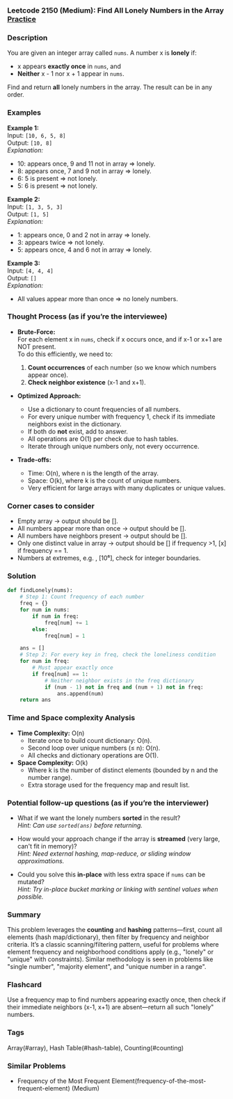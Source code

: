 ### Leetcode 2150 (Medium): Find All Lonely Numbers in the Array [Practice](https://leetcode.com/problems/find-all-lonely-numbers-in-the-array)

### Description  
You are given an integer array called `nums`. A number x is **lonely** if:
- x appears **exactly once** in `nums`, and
- **Neither** x - 1 nor x + 1 appear in `nums`.

Find and return **all** lonely numbers in the array. The result can be in any order.

### Examples  

**Example 1:**  
Input: `[10, 6, 5, 8]`  
Output: `[10, 8]`  
*Explanation:*
- 10: appears once, 9 and 11 not in array ⇒ lonely.
- 8: appears once, 7 and 9 not in array ⇒ lonely.
- 6: 5 is present ⇒ not lonely.
- 5: 6 is present ⇒ not lonely.

**Example 2:**  
Input: `[1, 3, 5, 3]`  
Output: `[1, 5]`  
*Explanation:*
- 1: appears once, 0 and 2 not in array ⇒ lonely.
- 3: appears twice ⇒ not lonely.
- 5: appears once, 4 and 6 not in array ⇒ lonely.

**Example 3:**  
Input: `[4, 4, 4]`  
Output: `[]`  
*Explanation:*
- All values appear more than once ⇒ no lonely numbers.

### Thought Process (as if you’re the interviewee)  

- **Brute-Force:**  
  For each element x in `nums`, check if x occurs once, and if x-1 or x+1 are NOT present.  
  To do this efficiently, we need to:
  1. **Count occurrences** of each number (so we know which numbers appear once).
  2. **Check neighbor existence** (x-1 and x+1).

- **Optimized Approach:**  
  - Use a dictionary to count frequencies of all numbers.
  - For every unique number with frequency 1, check if its immediate neighbors exist in the dictionary.
  - If both do **not** exist, add to answer.
  - All operations are O(1) per check due to hash tables.
  - Iterate through unique numbers only, not every occurrence.

- **Trade-offs:**  
  - Time: O(n), where n is the length of the array.
  - Space: O(k), where k is the count of unique numbers.
  - Very efficient for large arrays with many duplicates or unique values.

### Corner cases to consider  
- Empty array → output should be [].
- All numbers appear more than once → output should be [].
- All numbers have neighbors present → output should be [].
- Only one distinct value in array → output should be [] if frequency >1, [x] if frequency == 1.
- Numbers at extremes, e.g. , [10⁶], check for integer boundaries.

### Solution

```python
def findLonely(nums):
    # Step 1: Count frequency of each number
    freq = {}
    for num in nums:
        if num in freq:
            freq[num] += 1
        else:
            freq[num] = 1

    ans = []
    # Step 2: For every key in freq, check the loneliness condition
    for num in freq:
        # Must appear exactly once
        if freq[num] == 1:
            # Neither neighbor exists in the freq dictionary
            if (num - 1) not in freq and (num + 1) not in freq:
                ans.append(num)
    return ans
```

### Time and Space complexity Analysis  

- **Time Complexity:** O(n)  
  - Iterate once to build count dictionary: O(n).  
  - Second loop over unique numbers (≤ n): O(n).  
  - All checks and dictionary operations are O(1).
- **Space Complexity:** O(k)  
  - Where k is the number of distinct elements (bounded by n and the number range).  
  - Extra storage used for the frequency map and result list.

### Potential follow-up questions (as if you’re the interviewer)  

- What if we want the lonely numbers **sorted** in the result?  
  *Hint: Can use `sorted(ans)` before returning.*

- How would your approach change if the array is **streamed** (very large, can't fit in memory)?  
  *Hint: Need external hashing, map-reduce, or sliding window approximations.*

- Could you solve this **in-place** with less extra space if `nums` can be mutated?  
  *Hint: Try in-place bucket marking or linking with sentinel values when possible.*

### Summary
This problem leverages the **counting** and **hashing** patterns—first, count all elements (hash map/dictionary), then filter by frequency and neighbor criteria. It’s a classic scanning/filtering pattern, useful for problems where element frequency and neighborhood conditions apply (e.g., "lonely" or "unique" with constraints). Similar methodology is seen in problems like "single number", "majority element", and "unique number in a range".


### Flashcard
Use a frequency map to find numbers appearing exactly once, then check if their immediate neighbors (x-1, x+1) are absent—return all such "lonely" numbers.

### Tags
Array(#array), Hash Table(#hash-table), Counting(#counting)

### Similar Problems
- Frequency of the Most Frequent Element(frequency-of-the-most-frequent-element) (Medium)